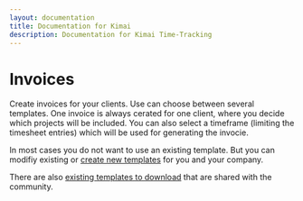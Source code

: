 ```yaml
---
layout: documentation
title: Documentation for Kimai
description: Documentation for Kimai Time-Tracking
---
```

# Invoices

Create invoices for your clients. Use can choose between several templates.
One invoice is always cerated for one client, where you decide which projects will be included. You can also select a timeframe (limiting the timesheet entries) which will be used for generating the invocie.

In most cases you do not want to use an existing template. But you can modifiy existing or [create new templates](../invoice-templates/) for you and your company.

There are also [existing templates to download](https://github.com/kimai/invoice-templates) that are shared with the community.
